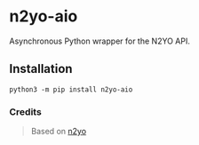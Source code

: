 # n2yo-aio

Asynchronous Python wrapper for the N2YO API.

## Installation
```
python3 -m pip install n2yo-aio
```

### Credits
> Based on [n2yo](https://github.com/circuitqed/n2yo)